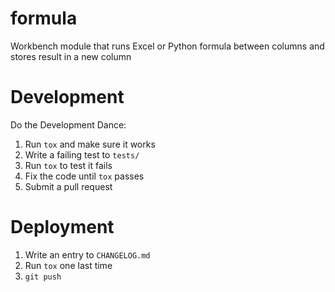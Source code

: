 # formula

Workbench module that runs Excel or Python formula between columns and stores result in a new column

# Development

Do the Development Dance:

1. Run `tox` and make sure it works
2. Write a failing test to `tests/`
3. Run `tox` to test it fails
4. Fix the code until `tox` passes
5. Submit a pull request

# Deployment

1. Write an entry to `CHANGELOG.md`
2. Run `tox` one last time
3. `git push`
